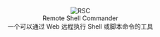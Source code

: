 <p align="center">
<img alt="RSC" src="https://user-images.githubusercontent.com/27763415/224210541-f0167570-33c2-42d7-b17a-33585fa82915.png">
<br>
Remote Shell Commander
<br>
一个可以通过 Web 远程执行 Shell 或脚本命令的工具
</p>

